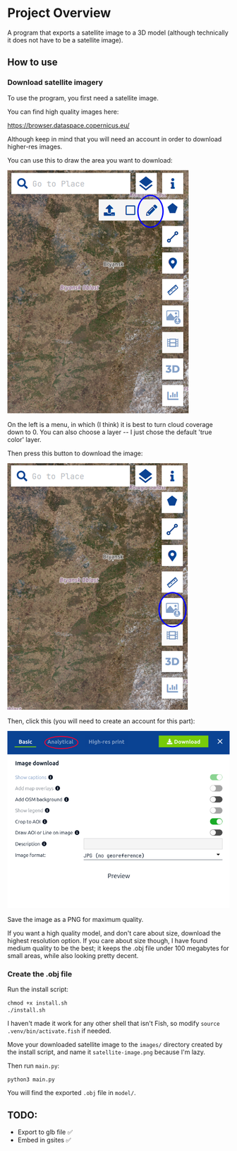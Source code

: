 # Project Overview
A program that exports a satellite image to a 3D model (although technically it does not have to be a satellite image).  
## How to use

### Download satellite imagery  

To use the program, you first need a satellite image.  

You can find high quality images here:

<https://browser.dataspace.copernicus.eu/>  

Although keep in mind that you will need an account in order to download higher-res images.

You can use this to draw the area you want to download:

![alt text](image.png)  

On the left is a menu, in which (I think) it is best to turn cloud coverage down to 0. You can also choose a layer -- I just chose the default 'true color' layer.  

Then press this button to download the image:  

![alt text](image-1.png)  

Then, click this (you will need to create an account for this part):  

![alt text](image-2.png)

Save the image as a PNG for maximum quality.  

If you want a high quality model, and don't care about size, download the highest resolution option. If you care about size though, I have found medium quality to be the best; it keeps the .obj file under 100 megabytes for small areas, while also looking pretty decent.

### Create the .obj file
Run the install script:
```
chmod +x install.sh
./install.sh
```  
I haven't made it work for any other shell that isn't Fish, so modify `source .venv/bin/activate.fish` if needed.  

Move your downloaded satellite image to the `images/` directory created by the install script, and name it `satellite-image.png` because I'm lazy.  

Then run `main.py`:
```
python3 main.py
```  
You will find the exported `.obj` file in `model/`.


## TODO:
- Export to glb file ✅
- Embed in gsites ✅
